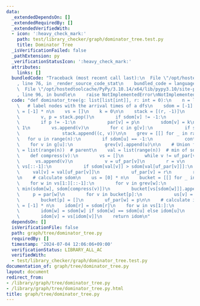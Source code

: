 ```yaml
---
data:
  _extendedDependsOn: []
  _extendedRequiredBy: []
  _extendedVerifiedWith:
  - icon: ':heavy_check_mark:'
    path: test/library_checker/graph/dominator_tree.test.py
    title: Dominator Tree
  _isVerificationFailed: false
  _pathExtension: py
  _verificationStatusIcon: ':heavy_check_mark:'
  attributes:
    links: []
  bundledCode: "Traceback (most recent call last):\n  File \"/opt/hostedtoolcache/PyPy/3.10.14/x64/lib/pypy3.10/site-packages/onlinejudge_verify/documentation/build.py\"\
    , line 76, in _render_source_code_stat\n    bundled_code = language.bundle(\n\
    \  File \"/opt/hostedtoolcache/PyPy/3.10.14/x64/lib/pypy3.10/site-packages/onlinejudge_verify/languages/python.py\"\
    , line 96, in bundle\n    raise NotImplementedError\nNotImplementedError\n"
  code: "def dominator_tree(g: list[list[int]], r: int = 0):\n    n = len(g)\n\n \
    \   # label nodes with the arrival times of a dfs\n    sdom = [-1] * n\n    par\
    \ = [-1] * n\n    vs = []\n    k = 0\n\n    stack = [(r, -1)]\n    while stack:\n\
    \        v, p = stack.pop()\n        if sdom[v] != -1:\n            continue\n\
    \        if p != -1:\n            par[v] = p\n        sdom[v] = k\n        k +=\
    \ 1\n        vs.append(v)\n        for c in g[v]:\n            if sdom[c] == -1:\n\
    \                stack.append((c, v))\n\n    grev = [[] for _ in range(n)]\n \
    \   for u in range(n):\n        if sdom[u] == -1:\n            continue\n    \
    \    for v in g[u]:\n            grev[v].append(u)\n\n    # Union find\n    uf_par\
    \ = list(range(n))  # parent\n    val = list(range(n))  # min of sdom's v\n\n\
    \    def compress(v):\n        vs = []\n        while v != uf_par[v]:\n      \
    \      vs.append(v)\n            v = uf_par[v]\n        r = v\n        for v in\
    \ vs[::-1]:\n            if sdom[val[v]] > sdom[val[uf_par[v]]]:\n           \
    \     val[v] = val[uf_par[v]]\n            uf_par[v] = r\n        return val[v]\n\
    \n    # calculate sdom\n    us = [0] * n\n    bucket = [[] for _ in range(n)]\n\
    \    for w in vs[1:][::-1]:\n        for v in grev[w]:\n            sdom[w] =\
    \ min(sdom[w], sdom[compress(v)])\n        bucket[vs[sdom[w]]].append(w)\n   \
    \     p = par[w]\n        for v in bucket[p]:\n            us[v] = compress(v)\n\
    \        bucket[p] = []\n        uf_par[w] = p\n\n    # calculate idom\n    idom\
    \ = [-1] * n\n    idom[r] = sdom[r]\n    for w in vs[1:]:\n        u = us[w]\n\
    \        idom[w] = sdom[w] if sdom[w] == sdom[u] else idom[u]\n    for v in vs:\n\
    \        idom[v] = vs[idom[v]]\n    return idom\n"
  dependsOn: []
  isVerificationFile: false
  path: graph/tree/dominator_tree.py
  requiredBy: []
  timestamp: '2024-07-04 12:06:06+09:00'
  verificationStatus: LIBRARY_ALL_AC
  verifiedWith:
  - test/library_checker/graph/dominator_tree.test.py
documentation_of: graph/tree/dominator_tree.py
layout: document
redirect_from:
- /library/graph/tree/dominator_tree.py
- /library/graph/tree/dominator_tree.py.html
title: graph/tree/dominator_tree.py
---
```

